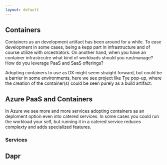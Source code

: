 ```yaml
---
layout: default
---
```


## Containers

Containers as an development artifact has been around for a while. To ease development in some cases, being a kepp part in infrastructure and of course utilize with orcestrators.
On another hand, when you have an container infrastrcutre what kind of workloads should you run/manage? 
How do you leverage PaaS and SaaS offerings? 

Adopting containers to use as DX might seem straight forward, but could be a barrier in some environments, here we see project like Tye pop-up, where the creation of the container(s) could be seen purely as a build artifact.

## Azure PaaS and Containers

In Azure we see more and more services adopting containers as an deploment option even into catered services. In some cases you could run the workload your self, but running it in a catered service reduces complexty and adds specialized features.

### Services

## Dapr